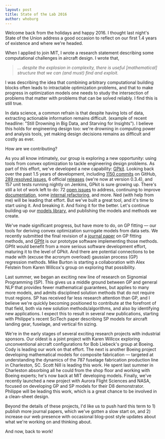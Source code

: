 ```yaml
---
layout: post
title: State of the Lab 2016
author: whoburg
---
```


Welcome back from the holidays and happy 2016. I thought last night's State of the Union address a good occasion to reflect on our first 1.4 years of existence and where we're headed.

When I applied to join MIT, I wrote a research statement describing some computational challenges in aircraft design. I wrote that,

> <em>... despite the explosion in complexity, there is useful [mathematical] structure that we can (and must) find and exploit.</em>

I was describing the idea that combining arbitrary computational building blocks often leads to intractable optimization problems, and that to make progress in optimization models one needs to study the intersection of problems that matter with problems that can be solved reliably. I find this is still true.

In data science, a common refrain is that despite having lots of data, extracting actionable information remains difficult. (example of recent headline:  "Still Drowning in Big Data, and Starving for Insights"). I believe this holds for engineering design too: we're drowning in computing power and analysis tools, yet making design decisions remains as difficult and costly as ever.

How are we contributing?

As you all know intimately, our group is exploring a new opportunity: using tools from convex optimization to tackle engineering design problems. As part of this effort, we've developed a new capability:
[GPkit](http://github.com/hoburg/gpkit).
Looking back over the past 1.5 years of development, including
[1150 commits](http://github.com/hoburg/gpkit/commits/master)
on GitHub,
[289 resolved issues](http://github.com/hoburg/gpkit/issues?q=is:issue+is:closed),
6 official [releases](http://github.com/hoburg/gpkit/releases) (we're now at version 0.3.4),
and 157 unit tests running nightly on Jenkins, GPkit is sure growing up. There's still a lot of work left to do: 72
[open issues](http://github.com/hoburg/gpkit/issues) to address,
continuing to improve [documentation](http://gpkit.readthedocs.org/en/latest/), some [internal refactoring](http://github.com/hoburg/gpkit/pull/493),
and more. Ned (with help from me) will be leading that effort. But we've built a great tool, and it's time to start using it. And breaking it. And fixing it for the better. Let's continue building up our
[models library](http://github.com/aeroa/gpkit-models),
and publishing the models and methods we create.

We've made significant progress, but have more to do, on GP fitting — our tools for deriving convex optimization surrogate models from data sets. We recently submitted the final revision of a [journal paper](http://web.mit.edu/~whoburg/www/papers/gp_fitting.pdf) on GP fitting methods, and [GPfit](http://github.com/hoburg/gpfit) is our prototype software implementing those methods. GPfit would benefit from a more serious software development effort, maturing it to the level of GPkit. And there are potential connections to be made with (excuse the acronym overload) gaussian process (GP) regression methods. Mike Burton is starting a collaboration with Alex Felstein from Karen Willcox's group on exploring that possibility.

Last summer, we began an exciting new line of research on Signomial Programming (SP). This gives us a middle ground between GP and general NLP that provides fewer mathematical guarantees, but applies to many more models, and admits disciplined solution methods that do not require trust regions. SP has received far less research attention than GP, and I believe we're quickly becoming positioned to contribute at the forefront of that field, both via new solution methods/algorithms, and also by identifying new applications. I expect this to result in several new publications, starting with Philippe's recent SciTech paper describing SP models for aircraft landing gear, fuselage, and vertical fin sizing.

We're in the early stages of several exciting research projects with industrial sponsors. Our oldest is a joint project with Karen Willcox exploring unconventional aircraft configurations for Bob Liebeck's group at Boeing. Cody is leading our work on that effort. The next is another Boeing project developing mathematical models for composite fabrication — targeted at understanding the dynamics of the 787 fuselage fabrication production line in Charleston, SC. Scott Nill is leading this work. He spent last summer in Charleston absorbing all he could from the shop floor and working with Boeing experts; he's now back at MIT developing models. Finally, we've recently launched a new project with Aurora Flight Sciences and NASA, focused on developing GP and SP models for their D8 demonstrator. Philippe will be leading this work, which is a great chance to be involved in a clean-sheet design.

Beyond the details of these projects, I'd like us to push hard this term to 1) publish more journal papers, which we've gotten a slow start on, and 2) increase our web presence with occasional blog-post style updates about what we're working on and thinking about.

And now, back to work!
